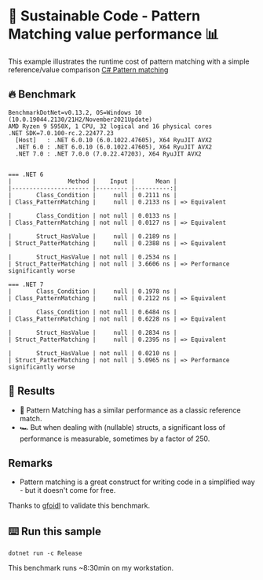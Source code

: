 # 🌳 Sustainable Code - Pattern Matching value performance 📊

This example illustrates the runtime cost of pattern matching with a simple reference/value comparison
[C# Pattern matching](https://learn.microsoft.com/dotnet/csharp/fundamentals/functional/pattern-matching?WT.mc_id=DT-MVP-5001507)

## 🔥 Benchmark

```shell
BenchmarkDotNet=v0.13.2, OS=Windows 10 (10.0.19044.2130/21H2/November2021Update)
AMD Ryzen 9 5950X, 1 CPU, 32 logical and 16 physical cores
.NET SDK=7.0.100-rc.2.22477.23
  [Host]   : .NET 6.0.10 (6.0.1022.47605), X64 RyuJIT AVX2
  .NET 6.0 : .NET 6.0.10 (6.0.1022.47605), X64 RyuJIT AVX2
  .NET 7.0 : .NET 7.0.0 (7.0.22.47203), X64 RyuJIT AVX2


=== .NET 6
|                Method |    Input |      Mean |
|---------------------- |--------- |----------:|
|       Class_Condition |     null | 0.2111 ns |
| Class_PatternMatching |     null | 0.2133 ns | => Equivalent

|       Class_Condition | not null | 0.0133 ns |
| Class_PatternMatching | not null | 0.0127 ns | => Equivalent

|       Struct_HasValue |     null | 0.2189 ns |
| Struct_PatterMatching |     null | 0.2388 ns | => Equivalent

|       Struct_HasValue | not null | 0.2534 ns |
| Struct_PatterMatching | not null | 3.6606 ns | => Performance significantly worse

=== .NET 7
|       Class_Condition |     null | 0.1978 ns |
| Class_PatternMatching |     null | 0.2122 ns | => Equivalent

|       Class_Condition | not null | 0.6484 ns |
| Class_PatternMatching | not null | 0.6228 ns | => Equivalent

|       Struct_HasValue |     null | 0.2834 ns |
| Struct_PatterMatching |     null | 0.2395 ns | => Equivalent

|       Struct_HasValue | not null | 0.0210 ns |
| Struct_PatterMatching | not null | 5.0965 ns | => Performance significantly worse
```

## 🏁 Results

- 🔋 Pattern Matching has a similar performance as a classic reference match.
- 🏎️ But when dealing with (nullable) structs, a significant loss of performance is measurable, sometimes by a factor of 250.


## Remarks

- Pattern matching is a great construct for writing code in a simplified way - but it doesn't come for free.

Thanks to [gfoidl](https://github.com/gfoidl) to validate this benchmark.

## ⌨️ Run this sample

```shell
dotnet run -c Release
```

This benchmark runs ~8:30min on my workstation.
